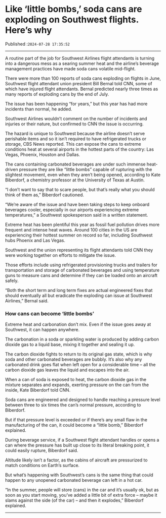 # Like ‘little bombs,’ soda cans are exploding on Southwest flights. Here’s why

Published :`2024-07-28 17:35:52`

---

A routine part of the job for Southwest Airlines flight attendants is turning into a dangerous mess as a searing summer heat and the airline’s beverage management practices have made soda cans volatile mid-flight.

There were more than 100 reports of soda cans exploding on flights in June, Southwest flight attendant union president Bill Bernal told CNN, some of which have injured flight attendants. Bernal predicted nearly three times as many reports of exploding cans by the end of July.

The issue has been happening “for years,” but this year has had more incidents than normal, he added.

Southwest Airlines wouldn’t comment on the number of incidents and injuries or their nature, but confirmed to CNN the issue is occurring.

The hazard is unique to Southwest because the airline doesn’t serve perishable items and so it isn’t required to have refrigerated trucks or storage, CBS News reported. This can expose the cans to extreme conditions heat at several airports in the hottest parts of the country: Las Vegas, Phoenix, Houston and Dallas.

The cans containing carbonated beverages are under such immense heat-driven pressure they are like “little bombs” capable of rupturing with the slightest movement, even when they aren’t being opened, according to Kate Biberdorf, a chemistry professor at the University of Texas at Austin.

“I don’t want to say that to scare people, but that’s really what you should think of them as,” Biberdorf cautioned.

“We’re aware of the issue and have been taking steps to keep onboard beverages cooler, especially in our airports experiencing extreme temperatures,” a Southwest spokesperson said in a written statement.

Extreme heat has been plentiful this year as fossil fuel pollution drives more frequent and intense heat waves. Around 100 cities in the US are experiencing their hottest summer on record so far, including Southwest hubs Phoenix and Las Vegas.

Southwest and the union representing its flight attendants told CNN they were working together on efforts to mitigate the issue.

Those efforts include using refrigerated provisioning trucks and trailers for transportation and storage of carbonated beverages and using temperature guns to measure cans and determine if they can be loaded onto an aircraft safely.

“Both the short term and long term fixes are actual engineered fixes that should eventually all but eradicate the exploding can issue at Southwest Airlines,” Bernal said.

### How cans can become ‘little bombs’

Extreme heat and carbonation don’t mix. Even if the issue goes away at Southwest, it can happen anywhere.

The carbonation in a soda or sparkling water is produced by adding carbon dioxide gas to a liquid base, mixing it together and sealing it up.

The carbon dioxide fights to return to its original gas state, which is why soda and other carbonated beverages are bubbly. It’s also why any carbonated drink goes flat when left open for a considerable time – all the carbon dioxide gas leaves the liquid and escapes into the air.

When a can of soda is exposed to heat, the carbon dioxide gas in the mixture separates and expands, exerting pressure on the can from the inside, Kate Biberdorf told CNN.

Soda cans are engineered and designed to handle reaching a pressure level between three to six times the can’s normal pressure, according to Biberdorf.

But if that pressure level is exceeded or if there’s any small flaw in the manufacturing of the can, it could become a “little bomb,” Biberdorf explained.

During beverage service, if a Southwest flight attendant handles or opens a can where the pressure has built up close to its literal breaking point, it could easily rupture, Biberdorf said.

Altitude likely isn’t a factor, as the cabins of aircraft are pressurized to match conditions on Earth’s surface.

But what’s happening with Southwest’s cans is the same thing that could happen to any unopened carbonated beverage can left in a hot car.

“In the summer, people will store (cans) in the car and it’s usually ok, but as soon as you start moving, you’ve added a little bit of extra force – maybe it slams against the side (of the car) – and then it explodes,” Biberdorf explained.

---

